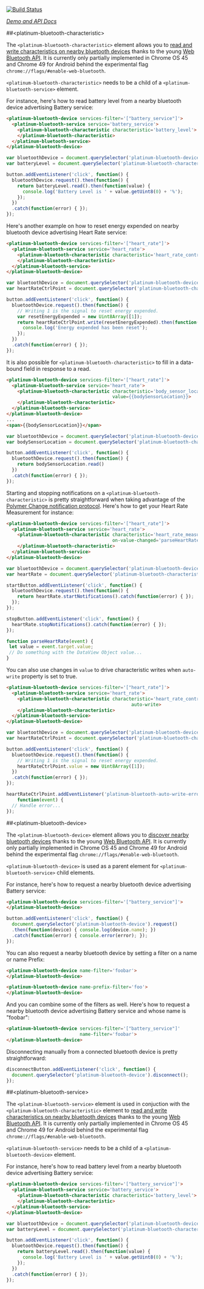 
<!---

This README is automatically generated from the comments in these files:
platinum-bluetooth-characteristic.html  platinum-bluetooth-device.html  platinum-bluetooth-service.html

Edit those files, and our readme bot will duplicate them over here!
Edit this file, and the bot will squash your changes :)

The bot does some handling of markdown. Please file a bug if it does the wrong
thing! https://github.com/PolymerLabs/tedium/issues

-->

[![Build Status](https://travis-ci.org/PolymerElements/platinum-bluetooth.svg?branch=master)](https://travis-ci.org/PolymerElements/platinum-bluetooth)

_[Demo and API Docs](https://elements.polymer-project.org/elements/platinum-bluetooth)_


##&lt;platinum-bluetooth-characteristic&gt;

The `<platinum-bluetooth-characteristic>` element allows you to [read
and write characteristics on nearby bluetooth devices](https://developers.google.com/web/updates/2015/07/interact-with-ble-devices-on-the-web) thanks to the
young [Web Bluetooth API](https://github.com/WebBluetoothCG/web-bluetooth). It is currently only partially implemented
in Chrome OS 45 and Chrome 49 for Android behind the experimental flag
`chrome://flags/#enable-web-bluetooth`.

`<platinum-bluetooth-characteristic>` needs to be a child of a
`<platinum-bluetooth-service>` element.

For instance, here's how to read battery level from a nearby bluetooth
device advertising Battery service:

```html
<platinum-bluetooth-device services-filter='["battery_service"]'>
  <platinum-bluetooth-service service='battery_service'>
    <platinum-bluetooth-characteristic characteristic='battery_level'>
    </platinum-bluetooth-characteristic>
  </platinum-bluetooth-service>
</platinum-bluetooth-device>
```

```js
var bluetoothDevice = document.querySelector('platinum-bluetooth-device');
var batteryLevel = document.querySelector('platinum-bluetooth-characteristic');

button.addEventListener('click', function() {
  bluetoothDevice.request().then(function() {
    return batteryLevel.read().then(function(value) {
      console.log('Battery Level is ' + value.getUint8(0) + '%');
    });
  })
  .catch(function(error) { });
});
```

Here's another example on how to reset energy expended on nearby
bluetooth device advertising Heart Rate service:

```html
<platinum-bluetooth-device services-filter='["heart_rate"]'>
  <platinum-bluetooth-service service='heart_rate'>
    <platinum-bluetooth-characteristic characteristic='heart_rate_control_point'>
    </platinum-bluetooth-characteristic>
  </platinum-bluetooth-service>
</platinum-bluetooth-device>
```

```js
var bluetoothDevice = document.querySelector('platinum-bluetooth-device');
var heartRateCtrlPoint = document.querySelector('platinum-bluetooth-characteristic');

button.addEventListener('click', function() {
  bluetoothDevice.request().then(function() {
    // Writing 1 is the signal to reset energy expended.
    var resetEnergyExpended = new Uint8Array([1]);
    return heartRateCtrlPoint.write(resetEnergyExpended).then(function() {
      console.log('Energy expended has been reset');
    });
  })
  .catch(function(error) { });
});
```

It is also possible for `<platinum-bluetooth-characteristic>` to fill in
a data-bound field in response to a read.

```html
<platinum-bluetooth-device services-filter='["heart_rate"]'>
  <platinum-bluetooth-service service='heart_rate'>
    <platinum-bluetooth-characteristic characteristic='body_sensor_location'
                                       value={{bodySensorLocation}}>
    </platinum-bluetooth-characteristic>
  </platinum-bluetooth-service>
</platinum-bluetooth-device>
...
<span>{{bodySensorLocation}}</span>
```

```js
var bluetoothDevice = document.querySelector('platinum-bluetooth-device');
var bodySensorLocation = document.querySelector('platinum-bluetooth-characteristic');

button.addEventListener('click', function() {
  bluetoothDevice.request().then(function() {
    return bodySensorLocation.read()
  })
  .catch(function(error) { });
});
```

Starting and stopping notifications on a `<platinum-bluetooth-characteristic>` is pretty straightforward when taking advantage of the [Polymer Change notification protocol](https://www.polymer-project.org/1.0/docs/devguide/data-binding.html#change-notification-protocol). Here's how to get your Heart Rate Measurement for instance:

```html
<platinum-bluetooth-device services-filter='["heart_rate"]'>
  <platinum-bluetooth-service service='heart_rate'>
    <platinum-bluetooth-characteristic characteristic='heart_rate_measurement'
                                       on-value-changed='parseHeartRate'>
    </platinum-bluetooth-characteristic>
  </platinum-bluetooth-service>
</platinum-bluetooth-device>
```

```js
var bluetoothDevice = document.querySelector('platinum-bluetooth-device');
var heartRate = document.querySelector('platinum-bluetooth-characteristic');

startButton.addEventListener('click', function() {
  bluetoothDevice.request().then(function() {
    return heartRate.startNotifications().catch(function(error) { });
  });
});

stopButton.addEventListener('click', function() {
  heartRate.stopNotifications().catch(function(error) { });
});

function parseHeartRate(event) {
 let value = event.target.value;
 // Do something with the DataView Object value...
}
```

You can also use changes in `value` to drive characteristic writes when
`auto-write` property is set to true.

```html
<platinum-bluetooth-device services-filter='["heart_rate"]'>
  <platinum-bluetooth-service service='heart_rate'>
    <platinum-bluetooth-characteristic characteristic='heart_rate_control_point'
                                              auto-write>
    </platinum-bluetooth-characteristic>
  </platinum-bluetooth-service>
</platinum-bluetooth-device>
```

```js
var bluetoothDevice = document.querySelector('platinum-bluetooth-device');
var heartRateCtrlPoint = document.querySelector('platinum-bluetooth-characteristic');

button.addEventListener('click', function() {
  bluetoothDevice.request().then(function() {
    // Writing 1 is the signal to reset energy expended.
    heartRateCtrlPoint.value = new Uint8Array([1]);
  })
  .catch(function(error) { });
});

heartRateCtrlPoint.addEventListener('platinum-bluetooth-auto-write-error',
    function(event) {
  // Handle error...
});
```



##&lt;platinum-bluetooth-device&gt;

The `<platinum-bluetooth-device>` element allows you to [discover nearby
bluetooth devices](https://developers.google.com/web/updates/2015/07/interact-with-ble-devices-on-the-web) thanks to the young [Web Bluetooth API](https://github.com/WebBluetoothCG/web-bluetooth). It is
currently only partially implemented in Chrome OS 45 and Chrome 49 for
Android behind the experimental flag
`chrome://flags/#enable-web-bluetooth`.

`<platinum-bluetooth-device>` is used as a parent element for
`<platinum-bluetooth-service>` child elements.

For instance, here's how to request a nearby bluetooth device advertising
Battery service:

```html
<platinum-bluetooth-device services-filter='["battery_service"]'>
</platinum-bluetooth-device>
```

```js
button.addEventListener('click', function() {
  document.querySelector('platinum-bluetooth-device').request()
  .then(function(device) { console.log(device.name); })
  .catch(function(error) { console.error(error); });
});
```

You can also request a nearby bluetooth device by setting a filter on
a name or name Prefix:

```html
<platinum-bluetooth-device name-filter='foobar'>
</platinum-bluetooth-device>
```

```html
<platinum-bluetooth-device name-prefix-filter='foo'>
</platinum-bluetooth-device>
```

And you can combine some of the filters as well. Here's how to request a
nearby bluetooth device advertising Battery service and whose name is
"foobar":

```html
<platinum-bluetooth-device services-filter='["battery_service"]'
                           name-filter='foobar'>
</platinum-bluetooth-device>
```

Disconnecting manually from a connected bluetooth device is pretty
straightforward:

```js
disconnectButton.addEventListener('click', function() {
  document.querySelector('platinum-bluetooth-device').disconnect();
});
```



##&lt;platinum-bluetooth-service&gt;

The `<platinum-bluetooth-service>` element is used in conjuction with
the `<platinum-bluetooth-characteristic>` element to [read and write
characteristics on nearby bluetooth devices](https://developers.google.com/web/updates/2015/07/interact-with-ble-devices-on-the-web) thanks to the young [Web
Bluetooth API](https://github.com/WebBluetoothCG/web-bluetooth). It is currently only partially implemented
in Chrome OS 45 and Chrome 49 for Android behind the experimental flag
`chrome://flags/#enable-web-bluetooth`.

`<platinum-bluetooth-service>` needs to be a child of a
`<platinum-bluetooth-device>` element.

For instance, here's how to read battery level from a nearby bluetooth
device advertising Battery service:

```html
<platinum-bluetooth-device services-filter='["battery_service"]'>
  <platinum-bluetooth-service service='battery_service'>
    <platinum-bluetooth-characteristic characteristic='battery_level'>
    </platinum-bluetooth-characteristic>
  </platinum-bluetooth-service>
</platinum-bluetooth-device>
```

```js
var bluetoothDevice = document.querySelector('platinum-bluetooth-device');
var batteryLevel = document.querySelector('platinum-bluetooth-characteristic');

button.addEventListener('click', function() {
  bluetoothDevice.request().then(function() {
    return batteryLevel.read().then(function(value) {
      console.log('Battery Level is ' + value.getUint8(0) + '%');
    });
  })
  .catch(function(error) { });
});
```


